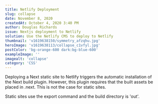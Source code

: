 ```yaml
---
title: Netlify Deployment
slug: collapse
date: November 8, 2020
createdAt: October 4, 2020 3:40 PM
author: Douglas Richards
issue: Nextjs deployment to Netlify
solution: Use the Netlify CMS to deploy to Netlify
thumbnail: 'v1619638150/symmetry_afzqhu.jpg'
heroImage: 'v1619638113/collapse_c1vfyl.jpg'
postColor: 'bg-orange-600 dark:bg-blue-600'
exampleImage: ''
imagealt: 'collapse'
category: 'CSS'
---
```


Deploying a Next static site to Netlify triggers the automatic installation of the Next build plugin. However, this plugin requires that the built assets be placed in .next. This is not the case for static sites.

Static sites use the export command and the build directory is 'out'.
